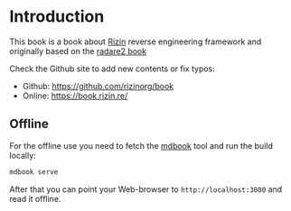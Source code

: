 # Introduction

This book is a book about [Rizin](https://rizin.re) reverse engineering framework and originally
based on the [radare2 book](https://github.com/radareorg/radare2book)

Check the Github site to add new contents or fix typos:

* Github: https://github.com/rizinorg/book
* Online: https://book.rizin.re/

## Offline

For the offline use you need to fetch the [mdbook](https://github.com/rust-lang/mdBook) tool and run the build locally:
```sh
mdbook serve
```
After that you can point your Web-browser to `http://localhost:3000` and read it offline.
